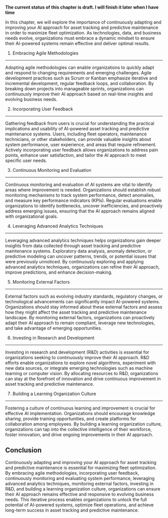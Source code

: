 **The current status of this chapter is draft. I will finish it later when I have time**

In this chapter, we will explore the importance of continuously adapting and improving your AI approach for asset tracking and predictive maintenance in order to maximize fleet optimization. As technologies, data, and business needs evolve, organizations must embrace a dynamic mindset to ensure their AI-powered systems remain effective and deliver optimal results.

1. Embracing Agile Methodologies
--------------------------------

Adopting agile methodologies can enable organizations to quickly adapt and respond to changing requirements and emerging challenges. Agile development practices such as Scrum or Kanban emphasize iterative and incremental development, regular feedback loops, and collaboration. By breaking down projects into manageable sprints, organizations can continuously improve their AI approach based on real-time insights and evolving business needs.

2. Incorporating User Feedback
------------------------------

Gathering feedback from users is crucial for understanding the practical implications and usability of AI-powered asset tracking and predictive maintenance systems. Users, including fleet operators, maintenance technicians, or other stakeholders, can provide valuable insights about system performance, user experience, and areas that require refinement. Actively incorporating user feedback allows organizations to address pain points, enhance user satisfaction, and tailor the AI approach to meet specific user needs.

3. Continuous Monitoring and Evaluation
---------------------------------------

Continuous monitoring and evaluation of AI systems are vital to identify areas where improvement is needed. Organizations should establish robust monitoring mechanisms to track system performance, detect anomalies, and measure key performance indicators (KPIs). Regular evaluations enable organizations to identify bottlenecks, uncover inefficiencies, and proactively address emerging issues, ensuring that the AI approach remains aligned with organizational goals.

4. Leveraging Advanced Analytics Techniques
-------------------------------------------

Leveraging advanced analytics techniques helps organizations gain deeper insights from data collected through asset tracking and predictive maintenance systems. Exploratory data analysis, anomaly detection, or predictive modeling can uncover patterns, trends, or potential issues that were previously unnoticed. By continuously exploring and applying advanced analytics techniques, organizations can refine their AI approach, improve predictions, and enhance decision-making.

5. Monitoring External Factors
------------------------------

External factors such as evolving industry standards, regulatory changes, or technological advancements can significantly impact AI-powered systems. Organizations should stay informed about these external factors and assess how they might affect the asset tracking and predictive maintenance landscape. By monitoring external factors, organizations can proactively adapt their AI approach to remain compliant, leverage new technologies, and take advantage of emerging opportunities.

6. Investing in Research and Development
----------------------------------------

Investing in research and development (R\&D) activities is essential for organizations seeking to continuously improve their AI approach. R\&D efforts enable organizations to explore novel algorithms, experiment with new data sources, or integrate emerging technologies such as machine learning or computer vision. By allocating resources to R\&D, organizations can stay at the forefront of innovation and drive continuous improvement in asset tracking and predictive maintenance.

7. Building a Learning Organization Culture
-------------------------------------------

Fostering a culture of continuous learning and improvement is crucial for effective AI implementation. Organizations should encourage knowledge sharing, provide training opportunities, and create platforms for collaboration among employees. By building a learning organization culture, organizations can tap into the collective intelligence of their workforce, foster innovation, and drive ongoing improvements in their AI approach.

Conclusion
----------

Continuously adapting and improving your AI approach for asset tracking and predictive maintenance is essential for maximizing fleet optimization. By embracing agile methodologies, incorporating user feedback, continuously monitoring and evaluating system performance, leveraging advanced analytics techniques, monitoring external factors, investing in R\&D, and building a learning organization culture, organizations can ensure their AI approach remains effective and responsive to evolving business needs. This iterative process enables organizations to unlock the full potential of AI-powered systems, optimize fleet operations, and achieve long-term success in asset tracking and predictive maintenance.
